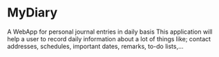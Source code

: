 # MyDiary

A WebApp for personal journal entries in daily basis
This application will help a user to record daily information about a lot of things like; contact addresses, schedules, important dates, remarks, to-do lists,...
